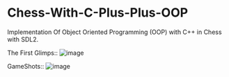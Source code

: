 # Chess-With-C-Plus-Plus-OOP
Implementation Of Object Oriented Programming (OOP) with C++ in Chess with SDL2.

The First Glimps::
![image](https://github.com/ju4700/Chess-With-C-Plus-Plus-OOP/assets/137766031/57b6c61d-12b0-431f-a8de-1e439e285388)

GameShots::
![image](https://github.com/ju4700/Chess-With-C-Plus-Plus-OOP/assets/137766031/47bd13d7-c1e6-4bcf-8e6a-93e8ee914e71)

